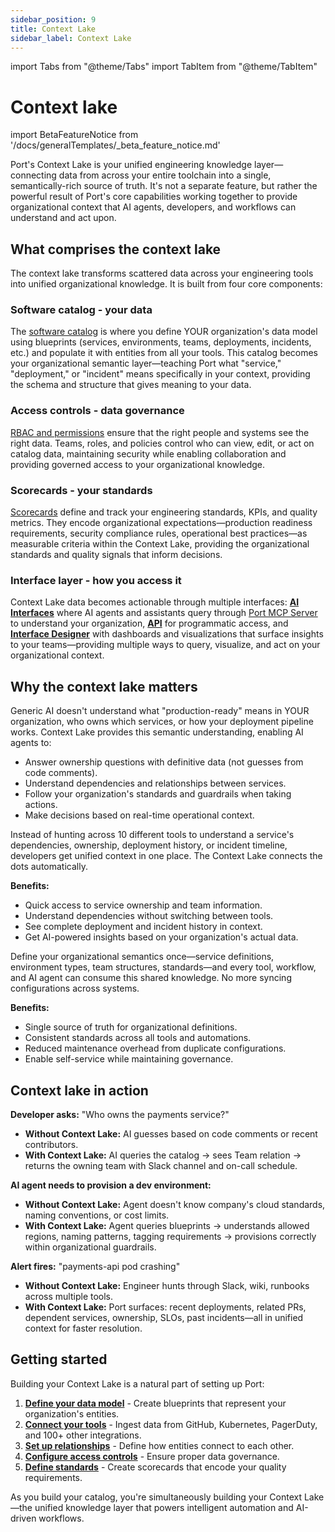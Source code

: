 ```yaml
---
sidebar_position: 9
title: Context Lake
sidebar_label: Context Lake
---
```


import Tabs from "@theme/Tabs"
import TabItem from "@theme/TabItem"

# Context lake

import BetaFeatureNotice from '/docs/generalTemplates/_beta_feature_notice.md'

<BetaFeatureNotice id="ai-form" />

Port's Context Lake is your unified engineering knowledge layer—connecting data from across your entire toolchain into a single, semantically-rich source of truth. It's not a separate feature, but rather the powerful result of Port's core capabilities working together to provide organizational context that AI agents, developers, and workflows can understand and act upon.

## What comprises the context lake

The context lake transforms scattered data across your engineering tools into unified organizational knowledge. It is built from four core components:

### Software catalog - your data

The [software catalog](/build-your-software-catalog) is where you define YOUR organization's data model using blueprints (services, environments, teams, deployments, incidents, etc.) and populate it with entities from all your tools. This catalog becomes your organizational semantic layer—teaching Port what "service," "deployment," or "incident" means specifically in your context, providing the schema and structure that gives meaning to your data.

### Access controls - data governance

[RBAC and permissions](/sso-rbac/rbac-overview) ensure that the right people and systems see the right data. Teams, roles, and policies control who can view, edit, or act on catalog data, maintaining security while enabling collaboration and providing governed access to your organizational knowledge.

### Scorecards - your standards

[Scorecards](/scorecards/overview) define and track your engineering standards, KPIs, and quality metrics. They encode organizational expectations—production readiness requirements, security compliance rules, operational best practices—as measurable criteria within the Context Lake, providing the organizational standards and quality signals that inform decisions.

### Interface layer - how you access it

Context Lake data becomes actionable through multiple interfaces: **[AI Interfaces](/ai-interfaces/overview)** where AI agents and assistants query through [Port MCP Server](/ai-interfaces/port-mcp-server/overview-and-installation) to understand your organization, **[API](/api-reference/port-api)** for programmatic access, and **[Interface Designer](/customize-pages-dashboards-and-plugins/dashboards/)** with dashboards and visualizations that surface insights to your teams—providing multiple ways to query, visualize, and act on your organizational context.

## Why the context lake matters

<Tabs groupId="context-lake-value" queryString>
<TabItem value="ai-agents" label="For AI agents">

Generic AI doesn't understand what "production-ready" means in YOUR organization, who owns which services, or how your deployment pipeline works. Context Lake provides this semantic understanding, enabling AI agents to:

- Answer ownership questions with definitive data (not guesses from code comments).
- Understand dependencies and relationships between services.
- Follow your organization's standards and guardrails when taking actions.
- Make decisions based on real-time operational context.

</TabItem>
<TabItem value="developers" label="For developers">

Instead of hunting across 10 different tools to understand a service's dependencies, ownership, deployment history, or incident timeline, developers get unified context in one place. The Context Lake connects the dots automatically.

**Benefits:**
- Quick access to service ownership and team information.
- Understand dependencies without switching between tools.
- See complete deployment and incident history in context.
- Get AI-powered insights based on your organization's actual data.

</TabItem>
<TabItem value="platform-teams" label="For platform teams">

Define your organizational semantics once—service definitions, environment types, team structures, standards—and every tool, workflow, and AI agent can consume this shared knowledge. No more syncing configurations across systems.

**Benefits:**
- Single source of truth for organizational definitions.
- Consistent standards across all tools and automations.
- Reduced maintenance overhead from duplicate configurations.
- Enable self-service while maintaining governance.

</TabItem>
</Tabs>

## Context lake in action

<Tabs groupId="context-lake-examples" queryString>
<TabItem value="ownership" label="AI agent understanding ownership">

**Developer asks:** "Who owns the payments service?"

- **Without Context Lake:** AI guesses based on code comments or recent contributors.
- **With Context Lake:** AI queries the catalog → sees Team relation → returns the owning team with Slack channel and on-call schedule.

</TabItem>
<TabItem value="provisioning" label="Autonomous service provisioning">

**AI agent needs to provision a dev environment:**

- **Without Context Lake:** Agent doesn't know company's cloud standards, naming conventions, or cost limits.
- **With Context Lake:** Agent queries blueprints → understands allowed regions, naming patterns, tagging requirements → provisions correctly within organizational guardrails.

</TabItem>
<TabItem value="incident" label="Incident response">

**Alert fires:** "payments-api pod crashing"

- **Without Context Lake:** Engineer hunts through Slack, wiki, runbooks across multiple tools.
- **With Context Lake:** Port surfaces: recent deployments, related PRs, dependent services, ownership, SLOs, past incidents—all in unified context for faster resolution.

</TabItem>
</Tabs>

## Getting started

Building your Context Lake is a natural part of setting up Port:

1. **[Define your data model](/build-your-software-catalog)** - Create blueprints that represent your organization's entities.
2. **[Connect your tools](/build-your-software-catalog/sync-data-to-catalog)** - Ingest data from GitHub, Kubernetes, PagerDuty, and 100+ other integrations.
3. **[Set up relationships](/build-your-software-catalog/customize-integrations/configure-mapping#relations)** - Define how entities connect to each other.
4. **[Configure access controls](/sso-rbac/rbac-overview)** - Ensure proper data governance.
5. **[Define standards](/scorecards/overview)** - Create scorecards that encode your quality requirements.

As you build your catalog, you're simultaneously building your Context Lake—the unified knowledge layer that powers intelligent automation and AI-driven workflows.



